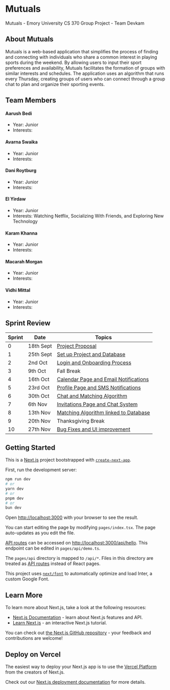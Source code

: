 # Mutuals 
Mutuals - Emory University CS 370 Group Project - Team Devkam

## About Mutuals 
Mutuals is a web-based application that simplifies the process of finding and connecting with individuals who share a common interest in playing sports during the weekend. By allowing users to input their sport preferences and availability, Mutuals facilitates the formation of groups with similar interests and schedules. The application uses an algorithm that runs every Thursday, creating groups of users who can connect through a group chat to plan and organize their sporting events.

## Team Members
#### Aarush Bedi
- Year: Junior
- Interests: 

#### Avarna Swaika
- Year: Junior
- Interests: 

#### Dani Roytburg
- Year: Junior
- Interests:

#### El Yirdaw
- Year: Junior
- Interests: Watching Netflix, Socializing With Friends, and Exploring New Technology

#### Karam Khanna
- Year: Junior
- Interests: 

#### Macarah Morgan
- Year: Junior
- Interests: 

#### Vidhi Mittal
- Year: Junior
- Interests: 

## Sprint Review

| Sprint | Date | Topics |
| -------|------|--------|
| 0 | 18th Sept | [Project Proposal](https://www.canva.com/design/DAF0EYjYqKc/NSQ6O1Wz6NqNV3yKJzamJA/edit) |
| 1 | 25th Sept | [Set up Project and Database](https://www.canva.com/design/DAF0ETZh2xE/4ChpatVqS1xqg1dHr2JLAQ/edit) |
| 2 | 2nd Oct | [Login and Onboarding Process](https://www.canva.com/design/DAF0Eaj5sMU/g_3RRIFAzGWGjTb57ZWMFw/edit) |
| 3 | 9th Oct | Fall Break |
| 4 | 16th Oct | [Calendar Page and Email Notifications](https://www.canva.com/design/DAF0EUq5jlM/33H9NA4bs8Nt_M_zyrnpNQ/edit) |
| 5 | 23rd Oct | [Profile Page and SMS Notifications](https://www.canva.com/design/DAF0EfT68P4/sWcNyTQGT37DC4vwbPP_VQ/edit) |
| 6 | 30th Oct | [Chat and Matching Algorithm](https://www.canva.com/design/DAF0ETByDd0/OZm4cD3JHL29_IBIbMxemA/edit) |
| 7 | 6th Nov | [Invitations Page and Chat System](https://www.canva.com/design/DAF0ET55YBk/a4SM-vEAoFR-qY8Hu5TP2Q/edit) |
| 8 | 13th Nov | [Matching Algorithm linked to Database](https://www.canva.com/design/DAF0EzgZBtk/MwNDz7t_a_J_O4dpRMOeUg/edit) |
| 9 | 20th Nov | Thanksgiving Break |
| 10 | 27th Nov |[Bug Fixes and UI improvement](https://www.canva.com/design/DAF1q7FgCiU/kIMOSzntZToMspxcVkDpNA/edit)|


## Getting Started
This is a [Next.js](https://nextjs.org/) project bootstrapped
with [`create-next-app`](https://github.com/vercel/next.js/tree/canary/packages/create-next-app).

First, run the development server:

```bash
npm run dev
# or
yarn dev
# or
pnpm dev
# or
bun dev
```

Open [http://localhost:3000](http://localhost:3000) with your browser to see the result.

You can start editing the page by modifying `pages/index.tsx`. The page auto-updates as you edit the file.

[API routes](https://nextjs.org/docs/api-routes/introduction) can be accessed
on [http://localhost:3000/api/hello](http://localhost:3000/api/hello). This endpoint can be edited
in `pages/api/demo.ts`.

The `pages/api` directory is mapped to `/api/*`. Files in this directory are treated
as [API routes](https://nextjs.org/docs/api-routes/introduction) instead of React pages.

This project uses [`next/font`](https://nextjs.org/docs/basic-features/font-optimization) to automatically optimize and
load Inter, a custom Google Font.

## Learn More

To learn more about Next.js, take a look at the following resources:

- [Next.js Documentation](https://nextjs.org/docs) - learn about Next.js features and API.
- [Learn Next.js](https://nextjs.org/learn) - an interactive Next.js tutorial.

You can check out [the Next.js GitHub repository](https://github.com/vercel/next.js/) - your feedback and contributions
are welcome!

## Deploy on Vercel

The easiest way to deploy your Next.js app is to use
the [Vercel Platform](https://vercel.com/new?utm_medium=default-template&filter=next.js&utm_source=create-next-app&utm_campaign=create-next-app-readme)
from the creators of Next.js.

Check out our [Next.js deployment documentation](https://nextjs.org/docs/deployment) for more details.
